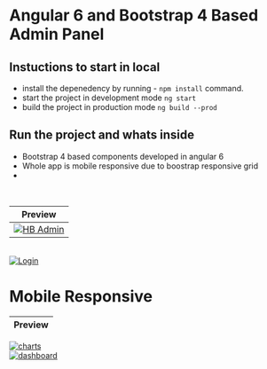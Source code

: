 # Angular 6 and Bootstrap 4 Based Admin Panel

## Instuctions to start in local
 * install the depenedency by running - ``` npm install ``` command.
 * start the project in development mode ``` ng start ```
 * build the project in production mode ``` ng build --prod ```
 
## Run the project and whats inside
 * Bootstrap 4 based components developed in angular 6
 * Whole app is mobile responsive due to boostrap responsive grid
 * 
<br>

| Preview |
|:---------------:|
|<a href="https://ibb.co/dA37yK"><img src="https://preview.ibb.co/fiefJK/HB_Admin.png" alt="HB Admin" border="0" /></a>|
<br>
<a href="https://ibb.co/kmeGQz"><img src="https://preview.ibb.co/cAPSXe/Login.png" alt="Login" border="0"></a>

# Mobile Responsive

| Preview |
|:---------------:|
<a href="https://ibb.co/mj7BQz"><img src="https://preview.ibb.co/msq9Ce/charts.png" alt="charts" border="0"></a>
<br>
<a href="https://ibb.co/m16hXe"><img src="https://preview.ibb.co/jMnBQz/dashboard.png" alt="dashboard" border="0"></a>
